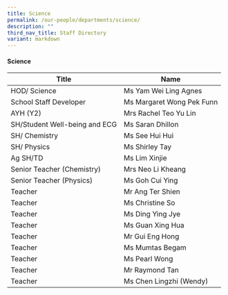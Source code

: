 ```yaml
---
title: Science
permalink: /our-people/departments/science/
description: ""
third_nav_title: Staff Directory
variant: markdown
---
```

#### Science

| Title | Name |
|---|---|
| HOD/ Science | Ms Yam Wei Ling Agnes |
| School Staff Developer | Ms Margaret Wong Pek Funn  |
| AYH (Y2) | Mrs Rachel Teo Yu Lin |
| SH/Student Well-being and ECG | Ms Saran Dhillon |
| SH/ Chemistry | Ms See Hui Hui |
| SH/ Physics | Ms Shirley Tay |
| Ag SH/TD | Ms Lim Xinjie |
| Senior Teacher (Chemistry) | Mrs Neo Li Kheang |
| Senior Teacher (Physics) | Ms Goh Cui Ying |
| Teacher | Mr Ang Ter Shien |
| Teacher | Ms Christine So  |
| Teacher  | Ms Ding Ying Jye |
| Teacher  | Ms Guan Xing Hua |
| Teacher  | Mr Gui Eng Hong |
| Teacher | Ms Mumtas Begam |
| Teacher  | Ms Pearl Wong |
| Teacher | Mr Raymond Tan |
| Teacher  | Ms Chen Lingzhi (Wendy) |